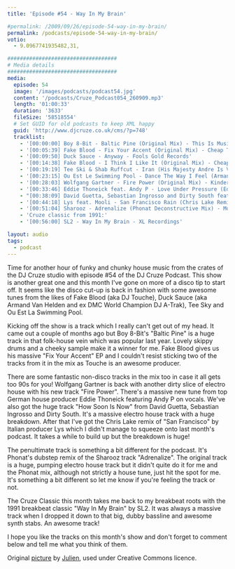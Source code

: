 ```yaml
---
title: 'Episode #54 - Way In My Brain'

#permalink: /2009/09/26/episode-54-way-in-my-brain/
permalink: /podcasts/episode-54-way-in-my-brain/
votio:
  - 9.0967741935482,31,

###################################
# Media details
###################################
media:
  episode: 54
  image: '/images/podcasts/podcast54.jpg'
  content: '/podcasts/Cruze_Podcast054_260909.mp3'
  length: '01:00:33'
  duration: '3633'
  fileSize: '58518554'
  # Set GUID for old podcasts to keep XML happy
  guid: 'http://www.djcruze.co.uk/cms/?p=748'
  tracklist:
    - '[00:00:00] Boy 8-Bit - Baltic Pine (Original Mix) - This Is Music Ltd.'
    - '[00:05:39] Fake Blood - Fix Your Accent (Original Mix) - Cheap Thrills'
    - '[00:09:50] Duck Sauce - Anyway - Fools Gold Records'
    - '[00:14:38] Fake Blood - I Think I Like It (Original Mix) - Cheap Thrills'
    - '[00:19:19] Tee Ski & Shab Ruffcut - Iran (His Majesty Andre Is Very Lazy Mix) - ESP Records'
    - '[00:23:15] Ou Est Le Swimming Pool - Dance The Way I Feel (Armand Van Helden Club Mix) - Stiff Records'
    - '[00:28:03] Wolfgang Gartner - Fire Power (Original Mix) - Kindergarten'
    - '[00:33:46] Eddie Thoneick feat. Andy P - Love Under Pressure (Eddie Thoneick Remix) - Tonik Recordings'
    - "[00:38:09] David Guetta, Sebastian Ingrosso and Dirty South feat. Julie McKnight - How Soon Is Now (Extended Version) - F**k Me I'm Famous"
    - '[00:44:18] Lys feat. Mooli - San Francisco Rain (Chris Lake Remix) - Rising Music'
    - '[00:51:04] Sharooz - Adrenalize (Phonat Deconstructive Mix) - Mofo Hifi Records'
    - 'Cruze classic from 1991:'
    - '[00:56:00] SL2 - Way In My Brain - XL Recordings'

layout: audio
tags:
  - podcast
---
```


Time for another hour of funky and chunky house music from the crates of the DJ Cruze studio with episode #54 of the DJ Cruze Podcast. This show is another great one and this month I've gone on more of a disco tip to start off. It seems like the disco cut-up is back in fashion with some awesome tunes from the likes of Fake Blood (aka DJ Touche), Duck Sauce (aka Armand Van Helden and ex DMC World Champion DJ A-Trak), Tee Sky and Ou Est La Swimming Pool.

Kicking off the show is a track which I really can't get out of my head. It came out a couple of months ago but Boy 8-Bit's "Baltic Pine" is a huge track in that folk-house vein which was popular last year. Lovely skippy drums and a cheeky sample make it a winner for me. Fake Blood gives us his massive "Fix Your Accent" EP and I couldn't resist sticking two of the tracks from it in the mix as Touche is an awesome producer.

There are some fantastic non-disco tracks in the mix too in case it all gets too 90s for you! Wolfgang Gartner is back with another dirty slice of electro house with his new track "Fire Power". There's a massive new tune from top German house producer Eddie Thoneick featuring Andy P on vocals. We've also got the huge track "How Soon Is Now" from David Guetta, Sebastian Ingrosso and Dirty South. It's a massive electro house track with a huge breakdown. After that I've got the Chris Lake remix of "San Francisco" by Italian producer Lys which I didn't manage to squeeze onto last month's podcast. It takes a while to build up but the breakdown is huge!

The penultimate track is something a bit different for the podcast. It's Phonat's dubstep remix of the Sharooz track "Adrenalize". The original track is a huge, pumping electro house track but it didn't quite do it for me and the Phonat mix, although not strictly a house tune, just hit the spot for me. It's something a bit different so let me know if you're feeling the track or not.

The Cruze Classic this month takes me back to my breakbeat roots with the 1991 breakbeat classic "Way In My Brain" by SL2. It was always a massive track when I dropped it down to that big, dubby bassline and awesome synth stabs. An awesome track!

I hope you like the tracks on this month's show and don't forget to comment below and tell me what you think of them.

Original [picture][4] by [Julien][5], used under Creative Commons licence.

[1]: http://www.djcruze.co.uk/cms/wp-content/uploads/2009/09/podcast54.jpg
[2]: http://www.djcruze.co.uk/cms/wp-content/DownloadButton.gif
[3]: http://www.djcruzeaudio.co.uk/podcasts/Cruze_Podcast054_260909.mp3
[4]: http://www.flickr.com/photos/spidey-man/228168488/
[5]: http://www.flickr.com/photos/spidey-man/
